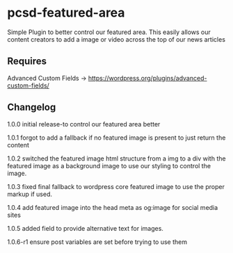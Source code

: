 # pcsd-featured-area

Simple Plugin to better control our featured area. This easily allows our content creators to add a image or video across the top of our news articles

## Requires 
Advanced Custom Fields -> https://wordpress.org/plugins/advanced-custom-fields/

## Changelog

1.0.0
initial release-to control our featured area better

1.0.1
forgot to add a fallback if no featured image is present to just return the content

1.0.2
switched the featured image html structure from a img to a div with the featured image as a background image to use our styling to control the image.

1.0.3
fixed final fallback to wordpress core featured image to use the proper markup if used.

1.0.4
add featured image into the head meta as og:image for social media sites

1.0.5
added field to provide alternative text for images.

1.0.6-r1
ensure post variables are set before trying to use them